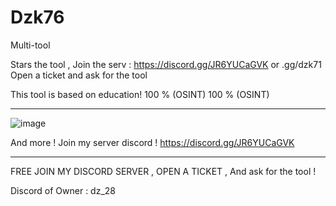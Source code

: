 # Dzk76
Multi-tool

Stars the tool , Join the serv : https://discord.gg/JR6YUCaGVK or .gg/dzk71  Open a ticket and ask for the tool


This tool is based on education!  100 % (OSINT)
100 % (OSINT)
___________________________________________________________________________________________________________________
![image](https://github.com/user-attachments/assets/883fb37c-da70-469c-bfc2-e6558fb18237)



And more ! Join my server discord !
https://discord.gg/JR6YUCaGVK










_________________________________________________________________________________________________________________

FREE JOIN MY DISCORD SERVER , OPEN A TICKET , And ask for the tool !


Discord of Owner : dz_28
